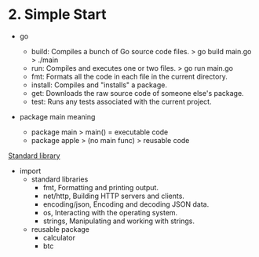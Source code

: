 # 2. Simple Start

* go 
    * build: Compiles a bunch of Go source code files. > go build  main.go > ./main
    * run: Compiles and executes one or two files. > go run main.go
    * fmt: Formats all the code in each file in the current directory.
    * install: Compiles and "installs" a package.
    * get: Downloads the raw source code of someone else's package.
    * test: Runs any tests associated with the current project.

* package main meaning
    * package main > main() = executable code
    * package apple > (no main func) > reusable code

[Standard library](https://pkg.go.dev/std)
* import
    * standard libraries
        * fmt, Formatting and printing output.
        * net/http, Building HTTP servers and clients.
        * encoding/json, Encoding and decoding JSON data.
        * os, Interacting with the operating system.
        * strings, Manipulating and working with strings.
    * reusable package
        * calculator
        * btc
